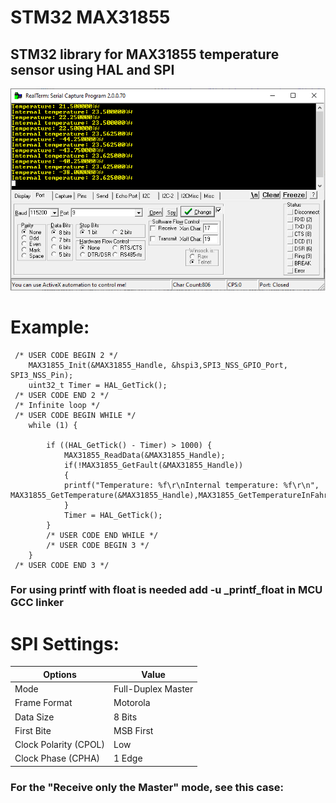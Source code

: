 # STM32 MAX31855 

## STM32 library for MAX31855 temperature sensor using HAL and SPI

![proof of concept](https://raw.githubusercontent.com/SimpleMethod/STM32-MAX31855/master/doc/temp.png)

# Example:

     /* USER CODE BEGIN 2 */
    	MAX31855_Init(&MAX31855_Handle, &hspi3,SPI3_NSS_GPIO_Port, SPI3_NSS_Pin);
    	uint32_t Timer = HAL_GetTick();
     /* USER CODE END 2 */
     /* Infinite loop */
     /* USER CODE BEGIN WHILE */
    	while (1) {
   
    		if ((HAL_GetTick() - Timer) > 1000) {
    			MAX31855_ReadData(&MAX31855_Handle);
    			if(!MAX31855_GetFault(&MAX31855_Handle))
    			{
    			printf("Temperature: %f\r\nInternal temperature: %f\r\n", MAX31855_GetTemperature(&MAX31855_Handle),MAX31855_GetTemperatureInFahrenheit(&MAX31855_Handle));
    			}
    			Timer = HAL_GetTick();
    		}
    		/* USER CODE END WHILE */
    		/* USER CODE BEGIN 3 */
    	}
     /* USER CODE END 3 */
### **For using printf with float is needed add -u _printf_float in MCU GCC linker**

# SPI Settings:
| Options|   Value|
|-------------|---------------|
|Mode   | Full-Duplex Master  |
| Frame Format | Motorola  |
| Data Size | 8 Bits|
| First Bite | MSB First|
| Clock Polarity (CPOL) | Low|
| Clock Phase (CPHA) | 1 Edge|

### **For the "Receive only the Master" mode, see this case:**
